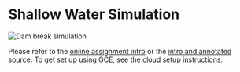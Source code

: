 # Shallow Water Simulation

![Dam break simulation](https://github.com/cornell-cs5220-f17/water-cuda/blob/master/img/dam_break.gif)

Please refer to the [online assignment intro][intro] or the
[intro and annotated source][annotated].  To get set up using GCE,
see the [cloud setup instructions][gcp].

[intro]: https://github.com/cornell-cs5220-f17/water-cuda/blob/master/doc/intro.md
[annotated]: https://github.com/cornell-cs5220-f17/water-cuda/blob/master/doc/shallow.pdf
[gcp]: https://github.com/cornell-cs5220-f17/water-cuda/blob/master/doc/cloud.md
